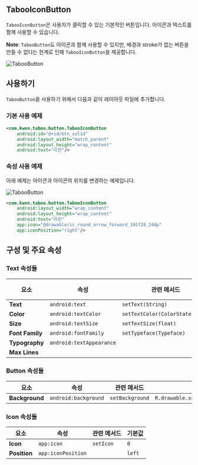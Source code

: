 ## TabooIconButton
`TabooIconButton`은 사용자가 클릭할 수 있는 기본적인 버튼입니다. 아이콘과 텍스트를 함께 사용할 수 있습니다.

**Note**: `TabooButton`도 아이콘과 함께 사용할 수 있지만, 배경과 stroke가 없는 버튼을 만들 수 없다는 한계로 인해 `TabooIconButton`을 제공합니다.

![TabooButton](https://github.com/HanJunKwon/Taboo/blob/feature/readme/docs/assets/buttons/taboo_icon_button.png)


## 사용하기
`TabooButton`을 사용하기 위해서 다음과 같이 레이아웃 파일에 추가합니다.

### 기본 사용 예제
```xml
<com.kwon.taboo.button.TabooIconButton
    android:id="@+id/btn_solid"
    android:layout_width="match_parent"
    android:layout_height="wrap_content"
    android:text="이전"/>
```

### 속성 사용 예제
아래 예제는 아이콘과 아이콘의 위치를 변경하는 예제입니다.

![TabooButton](https://github.com/HanJunKwon/Taboo/blob/feature/readme/docs/assets/buttons/taboo_icon_button_right_icon.png)

```xml
<com.kwon.taboo.button.TabooIconButton
    android:layout_width="wrap_content"
    android:layout_height="wrap_content"
    android:text="이전"
    app:icon="@drawable/ic_round_arrow_forward_191f28_24dp"
    app:iconPosition="right"/>
```

## 구성 및 주요 속성

### Text 속성들
| 요소               | 속성                       | 관련 메서드                          | 기본값    |
|------------------|--------------------------|---------------------------------|--------|
| **Text**         | `android:text`           | `setText(String)`               | ``     |
| **Color**        | `android:textColor`      | `setTextColor(ColorStateList?)` | `null` |
| **Size**         | `android:textSize`       | `setTextSize(float)`            | `16sp` |
| **Font Family**  | `android:fontFamily`     | `setTypeface(Typeface)`         | `null` |    |     |
| **Typography**   | `android:textAppearance` |                                 |        |
| **Max Lines**    |                          |                                 |        | 

### Button 속성들
| 요소                  | 속성                   | 관련 메서드           | 기본값                                       |
|---------------------|----------------------|------------------|-------------------------------------------|
| **Background**      | `android:background` | `setBackground`  | `R.drawable.selector_taboo_icon_button`   |

### Icon 속성들
| 요소           | 속성                 | 관련 메서드      | 기본값    |
|--------------|--------------------|-------------|--------|
| **Icon**     | `app:icon`         | `setIcon`   | `0`    |
| **Position** | `app:iconPosition` |             | `left` |
